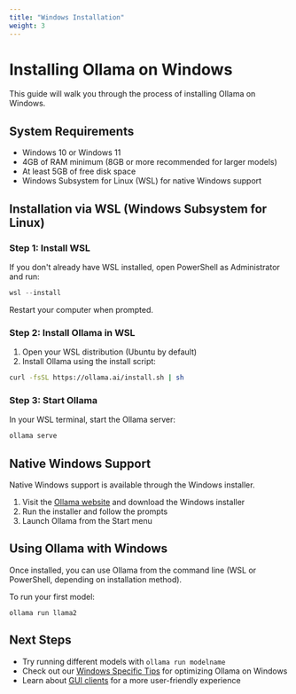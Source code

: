 ```yaml
---
title: "Windows Installation"
weight: 3
---
```


# Installing Ollama on Windows

This guide will walk you through the process of installing Ollama on Windows.

## System Requirements

- Windows 10 or Windows 11
- 4GB of RAM minimum (8GB or more recommended for larger models)
- At least 5GB of free disk space
- Windows Subsystem for Linux (WSL) for native Windows support

## Installation via WSL (Windows Subsystem for Linux)

### Step 1: Install WSL

If you don't already have WSL installed, open PowerShell as Administrator and run:

```powershell
wsl --install
```

Restart your computer when prompted.

### Step 2: Install Ollama in WSL

1. Open your WSL distribution (Ubuntu by default)
2. Install Ollama using the install script:

```bash
curl -fsSL https://ollama.ai/install.sh | sh
```

### Step 3: Start Ollama

In your WSL terminal, start the Ollama server:

```bash
ollama serve
```

## Native Windows Support

Native Windows support is available through the Windows installer.

1. Visit the [Ollama website](https://ollama.ai) and download the Windows installer
2. Run the installer and follow the prompts
3. Launch Ollama from the Start menu

## Using Ollama with Windows

Once installed, you can use Ollama from the command line (WSL or PowerShell, depending on installation method).

To run your first model:

```
ollama run llama2
```

## Next Steps

- Try running different models with `ollama run modelname`
- Check out our [Windows Specific Tips](/docs/advanced/windows-tips/) for optimizing Ollama on Windows
- Learn about [GUI clients](/docs/advanced/gui-clients/) for a more user-friendly experience